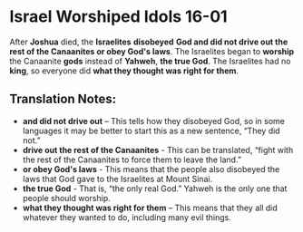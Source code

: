 Israel Worshiped Idols 16-01
==============================


After **Joshua** died, the **Israelites** **disobeyed** **God and did not
drive out the rest of the Canaanites or obey God's laws**. The Israelites
began to **worship** the Canaanite **gods** instead of **Yahweh**, **the
true God**. The Israelites had no **king**, so everyone did **what they
thought was right for them**.

Translation Notes:
------------------

-   **and did not drive out** – This tells how they disobeyed God, so in
    some languages it may be better to start this as a new sentence,
    “They did not.”
-   **drive out the rest of the Canaanites** - This can be translated,
    “fight with the rest of the Canaanites to force them to leave
    the land.”
-   **or obey God's laws** - This means that the people also disobeyed
    the laws that God gave to the Israelites at Mount Sinai.
-   **the true God** - That is, “the only real God.” Yahweh is
the only
    one that people should worship.
-   **what they thought was right for them** – This means that they all
    did whatever they wanted to do, including many evil things.

